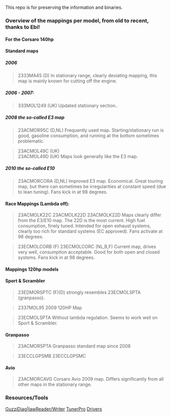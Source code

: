 This repo is for preserving the information and binaries.

### Overview of the mappings per model, from old to recent, thanks to Ebi!

#### For the Corsaro 140hp
#### Standard maps

##### 2006
> 2333MA45 (D)
> In stationary range, clearly deviating mapping, this map is mainly known for cutting off the engine.

##### 2006 - 2007:
> 333MOL1249 (UK)
> Updated stationary section..

##### 2008 the so-called E3 map
> 23ACMOR95C (D,NL)
> Frequently used map. Starting/stationary run is good, gasoline consumption, and running at the bottom sometimes problematic.

> 23ACMOL49C (UK)  
> 23ACMOL49D (UK)
> Maps look generally like the E3 map.
##### 2010 the so-called E10
> 23ACMORCORA (D,NL)
> Improved E3 map. Economical. Great touring map, but there can sometimes be irregularities at constant speed (due to lean tuning). Fans kick in at 98 degrees.

#### Race Mappings (Lambda off):
> 23ACMOLK22C
> 23ACMOLK22D
> 23ACMOLK22D
> Maps clearly differ from the E3/E10 map. The 22D is the most current. High fuel consumption, finely tuned. Intended for open exhaust systems, clearly too rich for standard systems (EC approved). Fans activate at 98 degrees.

> 23ECMOLCORB (F)
> 23ECMOLCORC (NL,B,F)
> Current map, drives very well, consumption acceptable. Good for both open and closed systems. Fans kick in at 98 degrees.

#### Mappings 120hp models

#### Sport & Scrambler

> 23EDMORSPTC (F)(D)
> strongly resembles 23ECMOLSPTA (granpasso).

> 2337MOL95
> 2009 120HP Map

> 23ECMOLSPTA
> Without lambda regulation. Seems to work well on Sport & Scrambler.

#### Granpasso

> 23ACMORSPTA
> Granpasso standard map since 2008

> 23ECCLGPSMB
> 23ECCLGPSMC

#### Avio

> 23ACMORCAVG
> Corsaro Avio 2009 map. Differs significantly from all other maps in the stationary range.

### Resources/Tools
[GuzziDiag|IawReader/Writer](https://www.von-der-salierburg.de/download/GuzziDiag/)
[TunerPro](https://www.tunerpro.net/downloadApp.htm)
[Drivers](https://www.ftdichip.cn/Drivers/CDM/)
